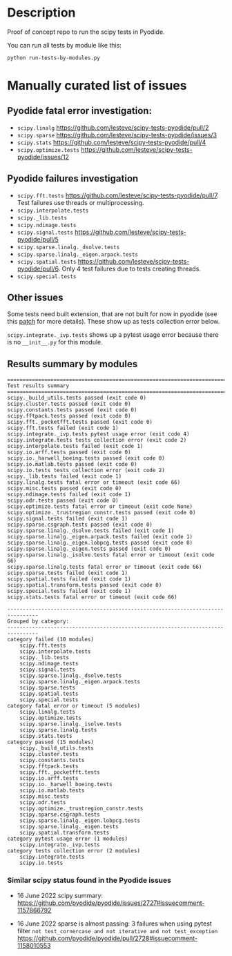 # Description

Proof of concept repo to run the scipy tests in Pyodide.

You can run all tests by module like this:
```bash
python run-tests-by-modules.py
```

# Manually curated list of issues

## Pyodide fatal error investigation:

- `scipy.linalg` https://github.com/lesteve/scipy-tests-pyodide/pull/2
- `scipy.sparse` https://github.com/lesteve/scipy-tests-pyodide/issues/3
- `scipy.stats` https://github.com/lesteve/scipy-tests-pyodide/pull/4
- `scipy.optimize.tests` https://github.com/lesteve/scipy-tests-pyodide/issues/12

## Pyodide failures investigation

- `scipy.fft.tests` https://github.com/lesteve/scipy-tests-pyodide/pull/7. Test
  failures use threads or multiprocessing.
- `scipy.interpolate.tests`
- `scipy._lib.tests`
- `scipy.ndimage.tests`
- `scipy.signal.tests` https://github.com/lesteve/scipy-tests-pyodide/pull/5
- `scipy.sparse.linalg._dsolve.tests`
- `scipy.sparse.linalg._eigen.arpack.tests`
- `scipy.spatial.tests` https://github.com/lesteve/scipy-tests-pyodide/pull/6.
  Only 4 test failures due to tests creating threads.
- `scipy.special.tests`

## Other issues

Some tests need built extension, that are not built for now in pyodide (see
this
[patch](https://github.com/pyodide/pyodide/blob/main/packages/scipy/patches/0010-skip-fortran-fails-to-link.patch)
for more details). These show up as tests collection error below.

`scipy.integrate._ivp.tests` shows up a pytest usage error because there is no
`__init__.py` for this module.

## Results summary by modules

```
================================================================================
Test results summary
================================================================================
scipy._build_utils.tests passed (exit code 0)
scipy.cluster.tests passed (exit code 0)
scipy.constants.tests passed (exit code 0)
scipy.fftpack.tests passed (exit code 0)
scipy.fft._pocketfft.tests passed (exit code 0)
scipy.fft.tests failed (exit code 1)
scipy.integrate._ivp.tests pytest usage error (exit code 4)
scipy.integrate.tests tests collection error (exit code 2)
scipy.interpolate.tests failed (exit code 1)
scipy.io.arff.tests passed (exit code 0)
scipy.io._harwell_boeing.tests passed (exit code 0)
scipy.io.matlab.tests passed (exit code 0)
scipy.io.tests tests collection error (exit code 2)
scipy._lib.tests failed (exit code 1)
scipy.linalg.tests fatal error or timeout (exit code 66)
scipy.misc.tests passed (exit code 0)
scipy.ndimage.tests failed (exit code 1)
scipy.odr.tests passed (exit code 0)
scipy.optimize.tests fatal error or timeout (exit code None)
scipy.optimize._trustregion_constr.tests passed (exit code 0)
scipy.signal.tests failed (exit code 1)
scipy.sparse.csgraph.tests passed (exit code 0)
scipy.sparse.linalg._dsolve.tests failed (exit code 1)
scipy.sparse.linalg._eigen.arpack.tests failed (exit code 1)
scipy.sparse.linalg._eigen.lobpcg.tests passed (exit code 0)
scipy.sparse.linalg._eigen.tests passed (exit code 0)
scipy.sparse.linalg._isolve.tests fatal error or timeout (exit code 66)
scipy.sparse.linalg.tests fatal error or timeout (exit code 66)
scipy.sparse.tests failed (exit code 1)
scipy.spatial.tests failed (exit code 1)
scipy.spatial.transform.tests passed (exit code 0)
scipy.special.tests failed (exit code 1)
scipy.stats.tests fatal error or timeout (exit code 66)

--------------------------------------------------------------------------------
Grouped by category:
--------------------------------------------------------------------------------
category failed (10 modules)
    scipy.fft.tests
    scipy.interpolate.tests
    scipy._lib.tests
    scipy.ndimage.tests
    scipy.signal.tests
    scipy.sparse.linalg._dsolve.tests
    scipy.sparse.linalg._eigen.arpack.tests
    scipy.sparse.tests
    scipy.spatial.tests
    scipy.special.tests
category fatal error or timeout (5 modules)
    scipy.linalg.tests
    scipy.optimize.tests
    scipy.sparse.linalg._isolve.tests
    scipy.sparse.linalg.tests
    scipy.stats.tests
category passed (15 modules)
    scipy._build_utils.tests
    scipy.cluster.tests
    scipy.constants.tests
    scipy.fftpack.tests
    scipy.fft._pocketfft.tests
    scipy.io.arff.tests
    scipy.io._harwell_boeing.tests
    scipy.io.matlab.tests
    scipy.misc.tests
    scipy.odr.tests
    scipy.optimize._trustregion_constr.tests
    scipy.sparse.csgraph.tests
    scipy.sparse.linalg._eigen.lobpcg.tests
    scipy.sparse.linalg._eigen.tests
    scipy.spatial.transform.tests
category pytest usage error (1 modules)
    scipy.integrate._ivp.tests
category tests collection error (2 modules)
    scipy.integrate.tests
    scipy.io.tests
```

### Similar scipy status found in the Pyodide issues

- 16 June 2022 scipy summary:
  https://github.com/pyodide/pyodide/issues/2727#issuecomment-1157866792

- 16 June 2022 sparse is almost passing: 3 failures when using pytest filter
  `not test_cornercase and not iterative and not test_exception`
  https://github.com/pyodide/pyodide/pull/2728#issuecomment-1158010553


